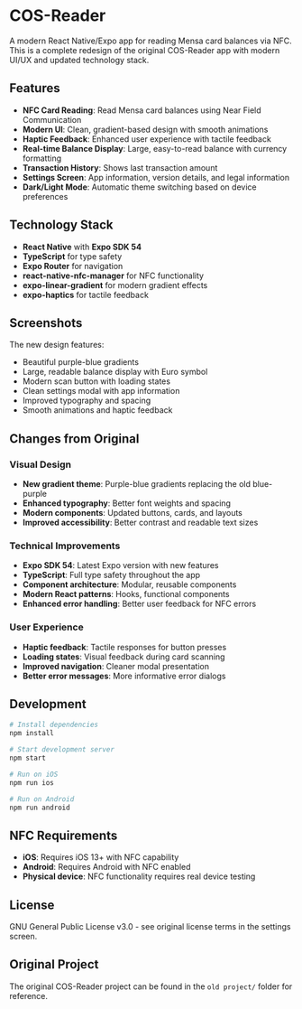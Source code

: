 # COS-Reader

A modern React Native/Expo app for reading Mensa card balances via NFC. This is a complete redesign of the original COS-Reader app with modern UI/UX and updated technology stack.

## Features

- **NFC Card Reading**: Read Mensa card balances using Near Field Communication
- **Modern UI**: Clean, gradient-based design with smooth animations
- **Haptic Feedback**: Enhanced user experience with tactile feedback
- **Real-time Balance Display**: Large, easy-to-read balance with currency formatting
- **Transaction History**: Shows last transaction amount
- **Settings Screen**: App information, version details, and legal information
- **Dark/Light Mode**: Automatic theme switching based on device preferences

## Technology Stack

- **React Native** with **Expo SDK 54**
- **TypeScript** for type safety
- **Expo Router** for navigation
- **react-native-nfc-manager** for NFC functionality
- **expo-linear-gradient** for modern gradient effects
- **expo-haptics** for tactile feedback

## Screenshots

The new design features:

- Beautiful purple-blue gradients
- Large, readable balance display with Euro symbol
- Modern scan button with loading states
- Clean settings modal with app information
- Improved typography and spacing
- Smooth animations and haptic feedback

## Changes from Original

### Visual Design

- **New gradient theme**: Purple-blue gradients replacing the old blue-purple
- **Enhanced typography**: Better font weights and spacing
- **Modern components**: Updated buttons, cards, and layouts
- **Improved accessibility**: Better contrast and readable text sizes

### Technical Improvements

- **Expo SDK 54**: Latest Expo version with new features
- **TypeScript**: Full type safety throughout the app
- **Component architecture**: Modular, reusable components
- **Modern React patterns**: Hooks, functional components
- **Enhanced error handling**: Better user feedback for NFC errors

### User Experience

- **Haptic feedback**: Tactile responses for button presses
- **Loading states**: Visual feedback during card scanning
- **Improved navigation**: Cleaner modal presentation
- **Better error messages**: More informative error dialogs

## Development

```bash
# Install dependencies
npm install

# Start development server
npm start

# Run on iOS
npm run ios

# Run on Android
npm run android
```

## NFC Requirements

- **iOS**: Requires iOS 13+ with NFC capability
- **Android**: Requires Android with NFC enabled
- **Physical device**: NFC functionality requires real device testing

## License

GNU General Public License v3.0 - see original license terms in the settings screen.

## Original Project

The original COS-Reader project can be found in the `old project/` folder for reference.
